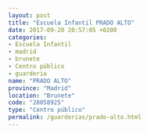 ```yaml
---
layout: post
title: "Escuela Infantil PRADO ALTO"
date: 2017-09-20 20:57:05 +0200
categories:
- Escuela Infantil
- madrid
- brunete
- Centro público
- guarderia
name: "PRADO ALTO"
province: "Madrid"
location: "Brunete"
code: "28058925"
type: "Centro público"
permalink: /guarderias/prado-alto.html
---
```

